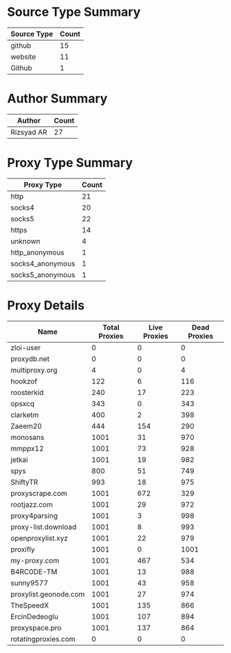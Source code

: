 # Source Type Summary

| Source Type | Count |
|-------------|-------|
| github | 15 |
| website | 11 |
| Github | 1 |


# Author Summary

| Author | Count |
|--------|-------|
| Rizsyad AR | 27 |


# Proxy Type Summary

| Proxy Type | Count |
|------------|-------|
| http | 21 |
| socks4 | 20 |
| socks5 | 22 |
| https | 14 |
| unknown | 4 |
| http_anonymous | 1 |
| socks4_anonymous | 1 |
| socks5_anonymous | 1 |


# Proxy Details

| Name | Total Proxies | Live Proxies | Dead Proxies |
|------|---------------|--------------|---------------|
| zloi-user | 0 | 0 | 0 |
| proxydb.net | 0 | 0 | 0 |
| multiproxy.org | 4 | 0 | 4 |
| hookzof | 122 | 6 | 116 |
| roosterkid | 240 | 17 | 223 |
| opsxcq | 343 | 0 | 343 |
| clarketm | 400 | 2 | 398 |
| Zaeem20 | 444 | 154 | 290 |
| monosans | 1001 | 31 | 970 |
| mmppx12 | 1001 | 73 | 928 |
| jetkai | 1001 | 19 | 982 |
| spys | 800 | 51 | 749 |
| ShiftyTR | 993 | 18 | 975 |
| proxyscrape.com | 1001 | 672 | 329 |
| rootjazz.com | 1001 | 29 | 972 |
| proxy4parsing | 1001 | 3 | 998 |
| proxy-list.download | 1001 | 8 | 993 |
| openproxylist.xyz | 1001 | 22 | 979 |
| proxifly | 1001 | 0 | 1001 |
| my-proxy.com | 1001 | 467 | 534 |
| B4RC0DE-TM | 1001 | 13 | 988 |
| sunny9577 | 1001 | 43 | 958 |
| proxylist.geonode.com | 1001 | 27 | 974 |
| TheSpeedX | 1001 | 135 | 866 |
| ErcinDedeoglu | 1001 | 107 | 894 |
| proxyspace.pro | 1001 | 137 | 864 |
| rotatingproxies.com | 0 | 0 | 0 |
